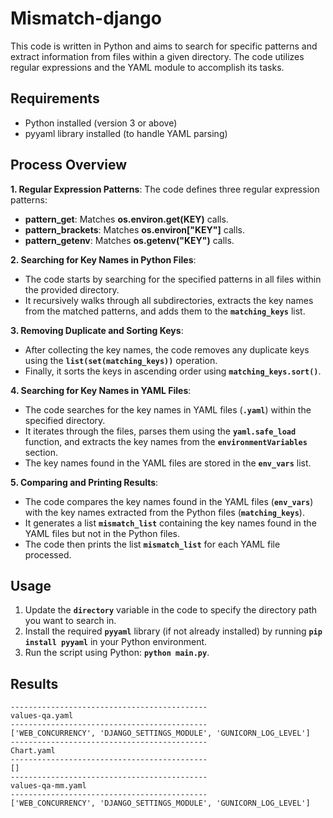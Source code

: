 # Mismatch-django
This code is written in Python and aims to search for specific patterns and extract information from files within a given directory. The code utilizes regular expressions and the YAML module to accomplish its tasks.

## Requirements
- Python installed (version 3 or above)
- pyyaml library installed (to handle YAML parsing)

## Process Overview
**1. Regular Expression Patterns**: The code defines three regular expression patterns:
- **pattern_get**: Matches **os.environ.get(KEY)** calls.
- **pattern_brackets**: Matches **os.environ["KEY"]** calls.
- **pattern_getenv**: Matches **os.getenv("KEY")** calls.

**2. Searching for Key Names in Python Files**:
- The code starts by searching for the specified patterns in all files within the provided directory.
- It recursively walks through all subdirectories, extracts the key names from the matched patterns, and adds them to the **`matching_keys`** list.

**3. Removing Duplicate and Sorting Keys**:
- After collecting the key names, the code removes any duplicate keys using the **`list(set(matching_keys))`** operation.
- Finally, it sorts the keys in ascending order using **`matching_keys.sort()`**.

**4. Searching for Key Names in YAML Files**:
- The code searches for the key names in YAML files (**`.yaml`**) within the specified directory.
- It iterates through the files, parses them using the **`yaml.safe_load`** function, and extracts the key names from the **`environmentVariables`** section.
- The key names found in the YAML files are stored in the **`env_vars`** list.

**5. Comparing and Printing Results**:
- The code compares the key names found in the YAML files (**`env_vars`**) with the key names extracted from the Python files (**`matching_keys`**).
- It generates a list **`mismatch_list`** containing the key names found in the YAML files but not in the Python files.
- The code then prints the list **`mismatch_list`** for each YAML file processed.

## Usage
1. Update the **`directory`** variable in the code to specify the directory path you want to search in.
2. Install the required **`pyyaml`** library (if not already installed) by running **`pip install pyyaml`** in your Python environment.
3. Run the script using Python: **`python main.py`**.

## Results
```
--------------------------------------------
values-qa.yaml
--------------------------------------------
['WEB_CONCURRENCY', 'DJANGO_SETTINGS_MODULE', 'GUNICORN_LOG_LEVEL']
--------------------------------------------
Chart.yaml
--------------------------------------------
[]
--------------------------------------------
values-qa-mm.yaml
--------------------------------------------
['WEB_CONCURRENCY', 'DJANGO_SETTINGS_MODULE', 'GUNICORN_LOG_LEVEL']
```
